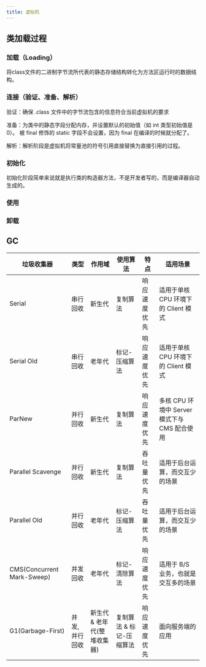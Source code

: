 ```yaml
---
title: 虚拟机
---
```


## 类加载过程

### 加载（Loading）
将class文件的二进制字节流所代表的静态存储结构转化为方法区运行时的数据结构。
### 连接（验证、准备、解析）
验证：确保 .class 文件中的字节流包含的信息符合当前虚拟机的要求

准备：为类中的静态字段分配内存，并设置默认的初始值（如 int 类型初始值是 0）。 被 final 修饰的 static 字段不会设置，因为 final 在编译的时候就分配了。

解析：解析阶段是虚拟机将常量池的符号引用直接替换为直接引用的过程。

### 初始化
初始化阶段简单来说就是执行类的构造器方法，不是开发者写的，而是编译器自动生成的。

### 使用 
### 卸载

## GC

| 垃圾收集器                  | 类型     | 作用域          | 使用算法         | 特点         | 适用场景                             |
|---------------------------|--------|--------------|--------------|------------|----------------------------------|
| Serial                   | 串行回收 | 新生代         | 复制算法         | 响应速度优先   | 适用于单核 CPU 环境下的 Client 模式       |
| Serial Old               | 串行回收 | 老年代         | 标记-压缩算法     | 响应速度优先   | 适用于单核 CPU 环境下的 Client 模式       |
| ParNew                  | 并行回收 | 新生代         | 复制算法         | 响应速度优先   | 多核 CPU 环境中 Server 模式下与 CMS 配合使用 |
| Parallel Scavenge        | 并行回收 | 新生代         | 复制算法         | 吞吐量优先     | 适用于后台运算，而交互少的场景            |
| Parallel Old             | 并行回收 | 老年代         | 标记-压缩算法     | 吞吐量优先     | 适用于后台运算，而交互少的场景            |
| CMS(Concurrent Mark-Sweep) | 并发回收 | 老年代         | 标记-清除算法     | 响应速度优先   | 适用于 B/S 业务，也就是交互多的场景         |
| G1(Garbage-First)        | 并发, 并行回收 | 新生代 & 老年代(整堆收集器) | 复制算法 & 标记-压缩算法 | 响应速度优先   | 面向服务端的应用                       |
